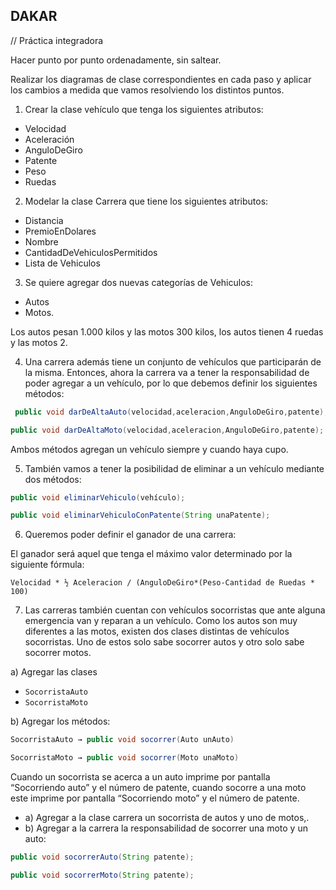 ## DAKAR
// Práctica integradora





Hacer punto por punto ordenadamente, sin saltear.

Realizar los diagramas de clase correspondientes en cada paso y aplicar los cambios a medida que vamos resolviendo los distintos puntos.


1. Crear la clase vehículo que tenga los siguientes atributos:
- Velocidad
- Aceleración
- AnguloDeGiro
- Patente
- Peso
- Ruedas

2. Modelar la clase Carrera que tiene los siguientes atributos:
- Distancia
- PremioEnDolares
- Nombre
- CantidadDeVehiculosPermitidos
- Lista de Vehiculos

3. Se quiere agregar dos nuevas categorías de Vehiculos:
- Autos
- Motos.

Los autos pesan 1.000 kilos y las motos 300 kilos, los autos tienen 4 ruedas y las motos 2.


4. Una carrera además tiene un conjunto de vehículos que participarán de la misma. Entonces, ahora la carrera va a tener la responsabilidad de poder agregar a un vehículo, por lo que debemos definir los siguientes métodos:
```java
 public void darDeAltaAuto(velocidad,aceleracion,AnguloDeGiro,patente);
```

```java
public void darDeAltaMoto(velocidad,aceleracion,AnguloDeGiro,patente);
```


Ambos métodos agregan un vehículo siempre y cuando haya cupo.


5. También vamos a tener la posibilidad de eliminar a un vehículo mediante dos métodos:
```java
public void eliminarVehiculo(vehículo);
```
```java
public void eliminarVehiculoConPatente(String unaPatente);
```


6. Queremos poder definir el ganador de una carrera:

El ganador será aquel que tenga el máximo valor determinado por la siguiente fórmula:

`Velocidad * ½ Aceleracion / (AnguloDeGiro*(Peso-Cantidad de Ruedas * 100)`


7. Las carreras también cuentan con vehículos socorristas que ante alguna emergencia van y reparan a un vehículo. Como los autos son muy diferentes a las motos, existen dos clases distintas de vehículos socorristas. Uno de estos solo sabe socorrer autos y otro solo sabe socorrer motos.

a) Agregar las clases
- `SocorristaAuto`
- `SocorristaMoto`

b) Agregar los métodos:
```java
SocorristaAuto → public void socorrer(Auto unAuto)
```

```java
SocorristaMoto → public void socorrer(Moto unaMoto)
```


Cuando un socorrista se acerca a un auto imprime por pantalla “Socorriendo auto” y el número de patente, cuando socorre a una moto este imprime por pantalla “Socorriendo moto” y el número de patente.


- a) Agregar a la clase carrera un socorrista de autos y uno de motos,.
- b) Agregar a la carrera la responsabilidad de socorrer una moto y un auto:


```java
public void socorrerAuto(String patente);
```

```java
public void socorrerMoto(String patente);
```
